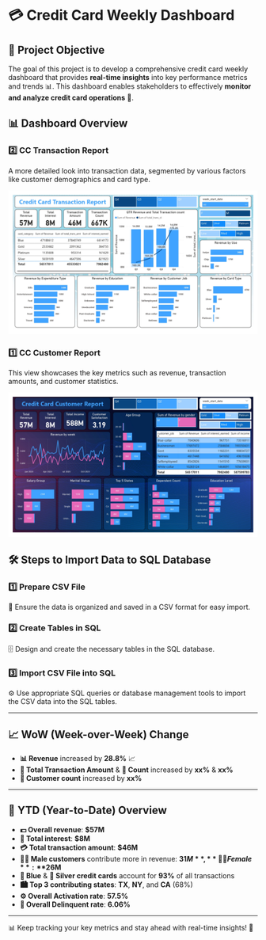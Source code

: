# 💳 Credit Card Weekly Dashboard

## 🎯 Project Objective
The goal of this project is to develop a comprehensive credit card weekly dashboard that provides **real-time insights** into key performance metrics and trends 📊. This dashboard enables stakeholders to effectively **monitor and analyze credit card operations** 🧐.

## 📊 Dashboard Overview

### 2️⃣ CC Transaction Report
A more detailed look into transaction data, segmented by various factors like customer demographics and card type.

![Detailed Transaction View](./CC_Transaction_Report_image.jpg)

### 1️⃣ CC Customer Report
This view showcases the key metrics such as revenue, transaction amounts, and customer statistics.

![Main Dashboard View](./CC_Customer_Report_image.jpg)

## 🛠️ Steps to Import Data to SQL Database

### 1️⃣ Prepare CSV File
📂 Ensure the data is organized and saved in a CSV format for easy import.

### 2️⃣ Create Tables in SQL
🗄️ Design and create the necessary tables in the SQL database.

### 3️⃣ Import CSV File into SQL
⚙️ Use appropriate SQL queries or database management tools to import the CSV data into the SQL tables.

---

## 📈 WoW (Week-over-Week) Change
- **📊 Revenue** increased by **28.8%** 📈
- **💸 Total Transaction Amount** & **🧮 Count** increased by **xx%** & **xx%**
- **👥 Customer count** increased by **xx%**

---

## 📅 YTD (Year-to-Date) Overview
- **💵 Overall revenue**: **$57M**
- **🏦 Total interest**: **$8M**
- **💳 Total transaction amount**: **$46M**
- **👨‍💼 Male customers** contribute more in revenue: **$31M**, **👩‍💼 Female**: **$26M**
- **🔵 Blue** & **🔘 Silver credit cards** account for **93%** of all transactions
- **🏙️ Top 3 contributing states**: **TX**, **NY**, and **CA** (68%)
- **⚙️ Overall Activation rate**: **57.5%**
- **🚨 Overall Delinquent rate**: **6.06%**

---

📊 Keep tracking your key metrics and stay ahead with real-time insights! 🚀
